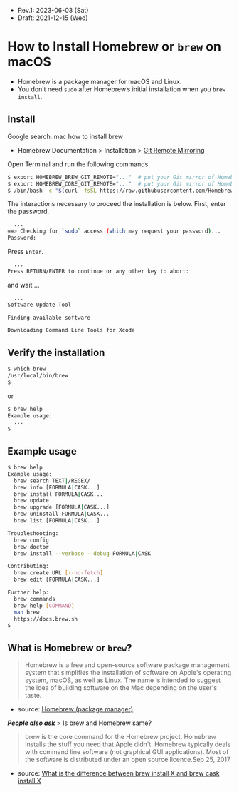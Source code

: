 * Rev.1: 2023-06-03 (Sat)
* Draft: 2021-12-15 (Wed)

# How to Install Homebrew or `brew` on macOS
* Homebrew is a package manager for macOS and Linux.
* You don’t need `sudo` after Homebrew’s initial installation when you `brew install`.

## Install
Google search: mac how to install brew
* Homebrew Documentation > Installation > [Git Remote Mirroring](https://docs.brew.sh/Installation#git-remote-mirroring)

Open Terminal and run the following commands.
```bash
$ export HOMEBREW_BREW_GIT_REMOTE="..."  # put your Git mirror of Homebrew/brew here
$ export HOMEBREW_CORE_GIT_REMOTE="..."  # put your Git mirror of Homebrew/homebrew-core here
$ /bin/bash -c "$(curl -fsSL https://raw.githubusercontent.com/Homebrew/install/master/install.sh)"
```

The interactions necessary to proceed the installation is below.
First, enter the password.
```bash
  ...
==> Checking for `sudo` access (which may request your password)...
Password: 
```
Press `Enter`.
```bash
  ...
Press RETURN/ENTER to continue or any other key to abort:
```
and wait ...
```bash
  ...
Software Update Tool

Finding available software

Downloading Command Line Tools for Xcode
```
## Verify the installation
```bash
$ which brew
/usr/local/bin/brew
$
```
or
```bash
$ brew help
Example usage:
  ...
$
```

## Example usage
```bash
$ brew help
Example usage:
  brew search TEXT|/REGEX/
  brew info [FORMULA|CASK...]
  brew install FORMULA|CASK...
  brew update
  brew upgrade [FORMULA|CASK...]
  brew uninstall FORMULA|CASK...
  brew list [FORMULA|CASK...]

Troubleshooting:
  brew config
  brew doctor
  brew install --verbose --debug FORMULA|CASK

Contributing:
  brew create URL [--no-fetch]
  brew edit [FORMULA|CASK...]

Further help:
  brew commands
  brew help [COMMAND]
  man brew
  https://docs.brew.sh
$
```

## What is Homebrew or `brew`?
> Homebrew is a free and open-source software package management system that simplifies the installation of software on Apple's operating system, macOS, as well as Linux. The name is intended to suggest the idea of building software on the Mac depending on the user's taste.
- source: [Homebrew (package manager)](https://en.wikipedia.org/wiki/Homebrew_(package_manager))

***People also ask*** > Is brew and Homebrew same?
> brew is the core command for the Homebrew project. Homebrew installs the stuff you need that Apple didn't. Homebrew typically deals with command line software (not graphical GUI applications). Most of the software is distributed under an open source licence.Sep 25, 2017
- source: [What is the difference between brew install X and brew cask install X](https://stackoverflow.com/questions/46403937/what-is-the-difference-between-brew-install-x-and-brew-cask-install-x#:~:text=brew%20is%20the%20core%20command%20for%20the%20Homebrew%20project.&text=Homebrew%20installs%20the%20stuff%20you,under%20an%20open%20source%20licence.)
